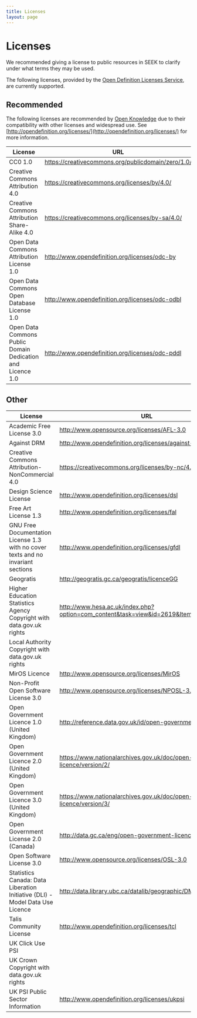 ```yaml
---
title: Licenses
layout: page
---
```


# Licenses

We recommended giving a license to public resources in SEEK to clarify under what terms they may be used.

The following licenses, provided by the [Open Definition Licenses Service](http://licenses.opendefinition.org/),
are currently supported.

## Recommended

The following licenses are recommended by [Open Knowledge](https://okfn.org/) due to their compatibility with
other licenses and widespread use. See [http://opendefinition.org/licenses/](http://opendefinition.org/licenses/)
for more information.

<table>
<thead>
        <tr>
            <th>License</th><th>URL</th>
        </tr>
</thead>
<tbody>
    <tr>
        <td>CC0 1.0</td><td><a href="https://creativecommons.org/publicdomain/zero/1.0/" target="_blank">https://creativecommons.org/publicdomain/zero/1.0/</a></td>
    </tr>
    <tr>
        <td>Creative Commons Attribution 4.0</td><td><a href="https://creativecommons.org/licenses/by/4.0/" target="_blank">https://creativecommons.org/licenses/by/4.0/</a></td>
    </tr>
    <tr>
        <td>Creative Commons Attribution Share-Alike 4.0</td><td><a href="https://creativecommons.org/licenses/by-sa/4.0/" target="_blank">https://creativecommons.org/licenses/by-sa/4.0/</a></td>
    </tr>
    <tr>
        <td>Open Data Commons Attribution License 1.0</td><td><a href="http://www.opendefinition.org/licenses/odc-by" target="_blank">http://www.opendefinition.org/licenses/odc-by</a></td>
    </tr>
    <tr>
        <td>Open Data Commons Open Database License 1.0</td><td><a href="http://www.opendefinition.org/licenses/odc-odbl" target="_blank">http://www.opendefinition.org/licenses/odc-odbl</a></td>
    </tr>
    <tr>
        <td>Open Data Commons Public Domain Dedication and Licence 1.0</td><td><a href="http://www.opendefinition.org/licenses/odc-pddl" target="_blank">http://www.opendefinition.org/licenses/odc-pddl</a></td>
    </tr>
</tbody>
</table>

## Other

<table>
<thead>
        <tr>
            <th>License</th><th>URL</th>
        </tr>
</thead>
<tbody>
    <tr>
        <td>Academic Free License 3.0</td><td><a href="http://www.opensource.org/licenses/AFL-3.0" target="_blank">http://www.opensource.org/licenses/AFL-3.0</a></td>
    </tr>
    <tr>
        <td>Against DRM</td><td><a href="http://www.opendefinition.org/licenses/against-drm" target="_blank">http://www.opendefinition.org/licenses/against-drm</a></td>
    </tr>
    <tr>
        <td>Creative Commons Attribution-NonCommercial 4.0</td><td><a href="https://creativecommons.org/licenses/by-nc/4.0/" target="_blank">https://creativecommons.org/licenses/by-nc/4.0/</a></td>
    </tr>
    <tr>
        <td>Design Science License</td><td><a href="http://www.opendefinition.org/licenses/dsl" target="_blank">http://www.opendefinition.org/licenses/dsl</a></td>
    </tr>
    <tr>
        <td>Free Art License 1.3</td><td><a href="http://www.opendefinition.org/licenses/fal" target="_blank">http://www.opendefinition.org/licenses/fal</a></td>
    </tr>
    <tr>
        <td>GNU Free Documentation License 1.3 with no cover texts and no invariant sections</td><td><a href="http://www.opendefinition.org/licenses/gfdl" target="_blank">http://www.opendefinition.org/licenses/gfdl</a></td>
    </tr>
    <tr>
        <td>Geogratis</td><td><a href="http://geogratis.gc.ca/geogratis/licenceGG" target="_blank">http://geogratis.gc.ca/geogratis/licenceGG</a></td>
    </tr>
    <tr>
        <td>Higher Education Statistics Agency Copyright with data.gov.uk rights</td><td><a href="http://www.hesa.ac.uk/index.php?option=com_content&task=view&id=2619&Itemid=209" target="_blank">http://www.hesa.ac.uk/index.php?option=com_content&task=view&id=2619&Itemid=209</a></td>
    </tr>
    <tr>
        <td>Local Authority Copyright with data.gov.uk rights</td><td><a href="" target="_blank"></a></td>
    </tr>
    <tr>
        <td>MirOS Licence</td><td><a href="http://www.opensource.org/licenses/MirOS" target="_blank">http://www.opensource.org/licenses/MirOS</a></td>
    </tr>
    <tr>
        <td>Non-Profit Open Software License 3.0</td><td><a href="http://www.opensource.org/licenses/NPOSL-3.0" target="_blank">http://www.opensource.org/licenses/NPOSL-3.0</a></td>
    </tr>
    <tr>
        <td>Open Government Licence 1.0 (United Kingdom)</td><td><a href="http://reference.data.gov.uk/id/open-government-licence" target="_blank">http://reference.data.gov.uk/id/open-government-licence</a></td>
    </tr>
    <tr>
        <td>Open Government Licence 2.0 (United Kingdom)</td><td><a href="https://www.nationalarchives.gov.uk/doc/open-government-licence/version/2/" target="_blank">https://www.nationalarchives.gov.uk/doc/open-government-licence/version/2/</a></td>
    </tr>
    <tr>
        <td>Open Government Licence 3.0 (United Kingdom)</td><td><a href="https://www.nationalarchives.gov.uk/doc/open-government-licence/version/3/" target="_blank">https://www.nationalarchives.gov.uk/doc/open-government-licence/version/3/</a></td>
    </tr>
    <tr>
        <td>Open Government License 2.0 (Canada)</td><td><a href="http://data.gc.ca/eng/open-government-licence-canada" target="_blank">http://data.gc.ca/eng/open-government-licence-canada</a></td>
    </tr>
    <tr>
        <td>Open Software License 3.0</td><td><a href="http://www.opensource.org/licenses/OSL-3.0" target="_blank">http://www.opensource.org/licenses/OSL-3.0</a></td>
    </tr>
    <tr>
        <td>Statistics Canada: Data Liberation Initiative (DLI) - Model Data Use Licence</td><td><a href="http://data.library.ubc.ca/datalib/geographic/DMTI/license.html" target="_blank">http://data.library.ubc.ca/datalib/geographic/DMTI/license.html</a></td>
    </tr>
    <tr>
        <td>Talis Community License</td><td><a href="http://www.opendefinition.org/licenses/tcl" target="_blank">http://www.opendefinition.org/licenses/tcl</a></td>
    </tr>
    <tr>
        <td>UK Click Use PSI</td><td><a href="" target="_blank"></a></td>
    </tr>
    <tr>
        <td>UK Crown Copyright with data.gov.uk rights</td><td><a href="" target="_blank"></a></td>
    </tr>
    <tr>
        <td>UK PSI Public Sector Information</td><td><a href="http://www.opendefinition.org/licenses/ukpsi" target="_blank">http://www.opendefinition.org/licenses/ukpsi</a></td>
    </tr>
</tbody>
</table>
